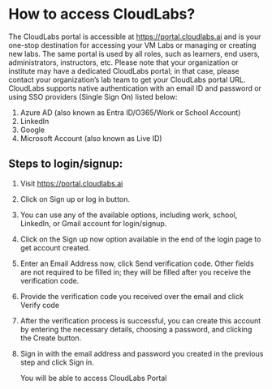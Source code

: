 #  How to access CloudLabs? 
The CloudLabs portal is accessible at https://portal.cloudlabs.ai and is your one-stop destination for accessing your VM Labs or managing or creating new labs. The same portal is used by all roles, such as learners, end users, administrators, instructors, etc.
Please note that your organization or institute may have a dedicated CloudLabs portal; in that case, please contact your organization’s lab team to get your CloudLabs portal URL.
CloudLabs supports native authentication with an email ID and password or using SSO providers (Single Sign On) listed below:
1.	Azure AD (also known as Entra ID/O365/Work or School Account)
2.	LinkedIn
3.	Google
4.	Microsoft Account (also known as Live ID)

## Steps to login/signup:
1.	Visit https://portal.cloudlabs.ai
2.	Click on Sign up or log in button.
3.	You can use any of the available options, including work, school, LinkedIn, or Gmail account for login/signup.
 
4.	Click on the Sign up now option available in the end of the login page to get account   created.                                    
5.	Enter an Email Address now, click Send verification code. Other fields are not required to be filled in; they will be filled after you receive the verification code.
 
6.	Provide the verification code you received over the email and click Verify code
 
7.	After the verification process is successful, you can create this account by entering the necessary details, choosing a password, and clicking the Create button.
 
8.	Sign in with the email address and password you created in the previous step and click Sign in.
 
    You will be able to access CloudLabs Portal

 



 




